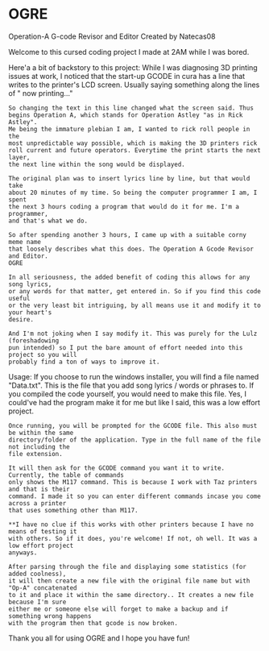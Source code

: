 # OGRE

Operation-A G-code Revisor and Editor
Created by Natecas08

Welcome to this cursed coding project I made at 2AM while I was bored.

Here'a a bit of backstory to this project:
	While I was diagnosing 3D printing issues at work, I noticed that
	the start-up GCODE in cura has a line that writes to the printer's
	LCD screen. Usually saying something along the lines of 
	"<insert printer name here> now printing..."
	
	So changing the text in this line changed what the screen said. Thus
	begins Operation A, which stands for Operation Astley "as in Rick Astley".
	Me being the immature plebian I am, I wanted to rick roll people in the
	most unpredictable way possible, which is making the 3D printers rick
	roll current and future operators. Everytime the print starts the next layer,
	the next line within the song would be displayed.
	
	The original plan was to insert lyrics line by line, but that would take
	about 20 minutes of my time. So being the computer programmer I am, I spent
	the next 3 hours coding a program that would do it for me. I'm a programmer,
	and that's what we do.
	
	So after spending another 3 hours, I came up with a suitable corny meme name
	that loosely describes what this does. The Operation A Gcode Revisor and Editor.
	OGRE
	
	In all seriousness, the added benefit of coding this allows for any song lyrics,
	or any words for that matter, get entered in. So if you find this code useful
	or the very least bit intriguing, by all means use it and modify it to your heart's
	desire.

	And I'm not joking when I say modify it. This was purely for the Lulz (foreshadowing
	pun intended) so I put the bare amount of effort needed into this project so you will
	probably find a ton of ways to improve it.
	
Usage:
	If you choose to run the windows installer, you will find a file named "Data.txt". This
	is the file that you add song lyrics / words or phrases to. If you compiled the code yourself,
	you would need to make this file. Yes, I could've had the program make it for me but like
	I said, this was a low effort project.
	
	Once running, you will be prompted for the GCODE file. This also must be within the same
	directory/folder of the application. Type in the full name of the file not including the 
	file extension.
	
	It will then ask for the GCODE command you want it to write. Currently, the table of commands
	only shows the M117 command. This is because I work with Taz printers and that is their
	command. I made it so you can enter different commands incase you come across a printer
	that uses something other than M117.
	
	**I have no clue if this works with other printers because I have no means of testing it
	with others. So if it does, you're welcome! If not, oh well. It was a low effort project
	anyways. 
	
	After parsing through the file and displaying some statistics (for added coolness),
	it will then create a new file with the original file name but with "Op-A" concatenated
	to it and place it within the same directory.. It creates a new file because I'm sure 
	either me or someone else will forget to make a backup and if something wrong happens 
	with the program then that gcode is now broken.
	
Thank you all for using OGRE and I hope you have fun!
	
	
	
